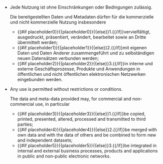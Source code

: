* Jede Nutzung ist ohne Einschränkungen oder Bedingungen zulässig.

  Die bereitgestellten Daten und Metadaten dürfen für die kommerzielle und nicht kommerzielle Nutzung insbesondere

  * {{#if placeholder0}}{{placeholder0}}{{else}}1.{{/if}}vervielfältigt, ausgedruckt, präsentiert, verändert, bearbeitet sowie an Dritte übermittelt werden;
  * {{#if placeholder1}}{{placeholder1}}{{else}}2.{{/if}}mit eigenen Daten und Daten Anderer zusammengeführt und zu selbständigen neuen Datensätzen verbunden werden;
  * {{#if placeholder2}}{{placeholder2}}{{else}}3.{{/if}}in interne und externe Geschäftsprozesse, Produkte und Anwendungen in öffentlichen und nicht öffentlichen elektronischen Netzwerken eingebunden werden.

* Any use is permitted without restrictions or conditions.

  The data and meta-data provided may, for commercial and non-commercial use, in particular

  * {{#if placeholder3}}{{placeholder3}}{{else}}1.{{/if}}be copied, printed, presented, altered, processed and transmitted to third parties;
  * {{#if placeholder4}}{{placeholder4}}{{else}}2.{{/if}}be merged with own data and with the data of others and be combined to form new and independent datasets;
  * {{#if placeholder5}}{{placeholder5}}{{else}}3.{{/if}}be integrated in internal and external business processes, products and applications in public and non-public electronic networks.